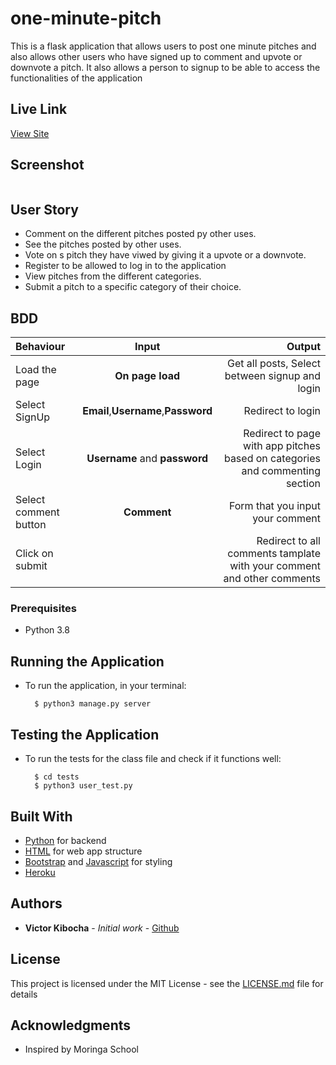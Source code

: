 # one-minute-pitch

This  is a flask application that allows users to post one minute pitches and also allows other users who have signed up to comment and upvote or downvote
a pitch. It also allows a person to signup to be able to access the functionalities of the application

## Live Link
[View Site]()

## Screenshot

<img src="">

## User Story

* Comment on the different pitches posted py other uses.
* See the pitches posted by other uses.
* Vote on s pitch they have viwed by giving it a upvote or a downvote.
* Register to be allowed to log in to the application
* View pitches from the different categories.
* Submit a pitch to a specific category of their choice.

## BDD
| Behaviour | Input | Output |
| :---------------- | :---------------: | ------------------: |
| Load the page | **On page load** | Get all posts, Select between signup and login|
| Select SignUp| **Email**,**Username**,**Password** | Redirect to login|
| Select Login | **Username** and **password** | Redirect to page with app pitches based on categories and commenting section|
| Select comment button | **Comment** | Form that you input your comment|
| Click on submit |  | Redirect to all comments tamplate with your comment and other comments|



### Prerequisites

* Python 3.8

## Running the Application
* To run the application, in your terminal:

        $ python3 manage.py server
      
        
## Testing the Application
* To run the tests for the class file and check if it functions well:

        $ cd tests
        $ python3 user_test.py
        


## Built With

* [Python](https://www.python.org/) for backend
* [HTML](https://html.com/) for web app structure
* [Bootstrap](https://getbootstrap.com/) and [Javascript](https://www.javascript.com/) for styling
* [Heroku](https://heroku.com)

## Authors

* **Victor  Kibocha** - *Initial work* - [Github](https://github.com/TechVictorKE/)

## License

This project is licensed under the MIT License - see the [LICENSE.md](LICENSE.md) file for details

## Acknowledgments

* Inspired by Moringa School
